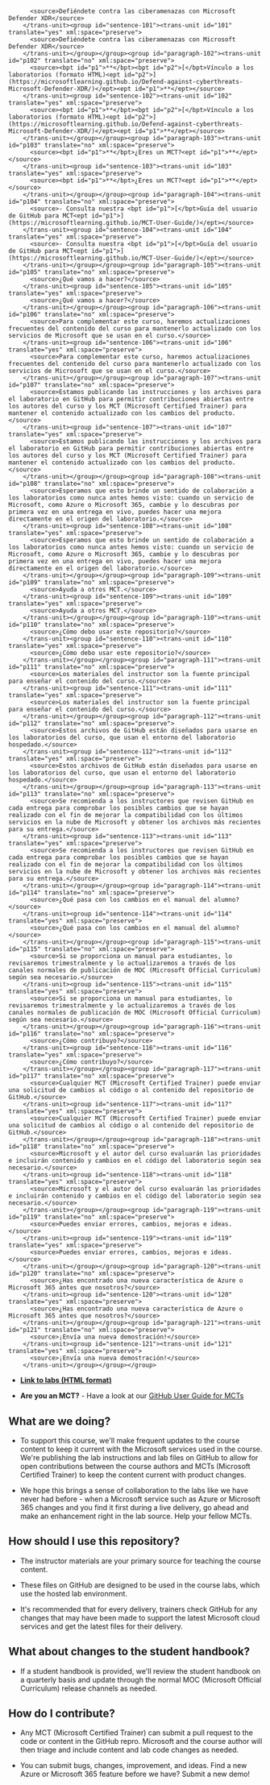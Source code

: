 # <group id="content" extype="content"><group id="paragraph-101"><trans-unit id="p101" translate="no" xml:space="preserve">
          <source>Defiéndete contra las ciberamenazas con Microsoft Defender XDR</source>
        </trans-unit><group id="sentence-101"><trans-unit id="101" translate="yes" xml:space="preserve">
          <source>Defiéndete contra las ciberamenazas con Microsoft Defender XDR</source>
        </trans-unit></group></group><group id="paragraph-102"><trans-unit id="p102" translate="no" xml:space="preserve">
          <source><bpt id="p1">**</bpt><bpt id="p2">[</bpt>Vínculo a los laboratorios (formato HTML)<ept id="p2">](https://microsoftlearning.github.io/Defend-against-cyberthreats-Microsoft-Defender-XDR/)</ept><ept id="p1">**</ept></source>
        </trans-unit><group id="sentence-102"><trans-unit id="102" translate="yes" xml:space="preserve">
          <source><bpt id="p1">**</bpt><bpt id="p2">[</bpt>Vínculo a los laboratorios (formato HTML)<ept id="p2">](https://microsoftlearning.github.io/Defend-against-cyberthreats-Microsoft-Defender-XDR/)</ept><ept id="p1">**</ept></source>
        </trans-unit></group></group><group id="paragraph-103"><trans-unit id="p103" translate="no" xml:space="preserve">
          <source><bpt id="p1">**</bpt>¿Eres un MCT?<ept id="p1">**</ept></source>
        </trans-unit><group id="sentence-103"><trans-unit id="103" translate="yes" xml:space="preserve">
          <source><bpt id="p1">**</bpt>¿Eres un MCT?<ept id="p1">**</ept></source>
        </trans-unit></group></group><group id="paragraph-104"><trans-unit id="p104" translate="no" xml:space="preserve">
          <source>- Consulta nuestra <bpt id="p1">[</bpt>Guía del usuario de GitHub para MCT<ept id="p1">](https://microsoftlearning.github.io/MCT-User-Guide/)</ept></source>
        </trans-unit><group id="sentence-104"><trans-unit id="104" translate="yes" xml:space="preserve">
          <source>- Consulta nuestra <bpt id="p1">[</bpt>Guía del usuario de GitHub para MCT<ept id="p1">](https://microsoftlearning.github.io/MCT-User-Guide/)</ept></source>
        </trans-unit></group></group><group id="paragraph-105"><trans-unit id="p105" translate="no" xml:space="preserve">
          <source>¿Qué vamos a hacer?</source>
        </trans-unit><group id="sentence-105"><trans-unit id="105" translate="yes" xml:space="preserve">
          <source>¿Qué vamos a hacer?</source>
        </trans-unit></group></group><group id="paragraph-106"><trans-unit id="p106" translate="no" xml:space="preserve">
          <source>Para complementar este curso, haremos actualizaciones frecuentes del contenido del curso para mantenerlo actualizado con los servicios de Microsoft que se usan en el curso.</source>
        </trans-unit><group id="sentence-106"><trans-unit id="106" translate="yes" xml:space="preserve">
          <source>Para complementar este curso, haremos actualizaciones frecuentes del contenido del curso para mantenerlo actualizado con los servicios de Microsoft que se usan en el curso.</source>
        </trans-unit></group></group><group id="paragraph-107"><trans-unit id="p107" translate="no" xml:space="preserve">
          <source>Estamos publicando las instrucciones y los archivos para el laboratorio en GitHub para permitir contribuciones abiertas entre los autores del curso y los MCT (Microsoft Certified Trainer) para mantener el contenido actualizado con los cambios del producto.</source>
        </trans-unit><group id="sentence-107"><trans-unit id="107" translate="yes" xml:space="preserve">
          <source>Estamos publicando las instrucciones y los archivos para el laboratorio en GitHub para permitir contribuciones abiertas entre los autores del curso y los MCT (Microsoft Certified Trainer) para mantener el contenido actualizado con los cambios del producto.</source>
        </trans-unit></group></group><group id="paragraph-108"><trans-unit id="p108" translate="no" xml:space="preserve">
          <source>Esperamos que esto brinde un sentido de colaboración a los laboratorios como nunca antes hemos visto: cuando un servicio de Microsoft, como Azure o Microsoft 365, cambie y lo descubras por primera vez en una entrega en vivo, puedes hacer una mejora directamente en el origen del laboratorio.</source>
        </trans-unit><group id="sentence-108"><trans-unit id="108" translate="yes" xml:space="preserve">
          <source>Esperamos que esto brinde un sentido de colaboración a los laboratorios como nunca antes hemos visto: cuando un servicio de Microsoft, como Azure o Microsoft 365, cambie y lo descubras por primera vez en una entrega en vivo, puedes hacer una mejora directamente en el origen del laboratorio.</source>
        </trans-unit></group></group><group id="paragraph-109"><trans-unit id="p109" translate="no" xml:space="preserve">
          <source>Ayuda a otros MCT.</source>
        </trans-unit><group id="sentence-109"><trans-unit id="109" translate="yes" xml:space="preserve">
          <source>Ayuda a otros MCT.</source>
        </trans-unit></group></group><group id="paragraph-110"><trans-unit id="p110" translate="no" xml:space="preserve">
          <source>¿Cómo debo usar este repositorio?</source>
        </trans-unit><group id="sentence-110"><trans-unit id="110" translate="yes" xml:space="preserve">
          <source>¿Cómo debo usar este repositorio?</source>
        </trans-unit></group></group><group id="paragraph-111"><trans-unit id="p111" translate="no" xml:space="preserve">
          <source>Los materiales del instructor son la fuente principal para enseñar el contenido del curso.</source>
        </trans-unit><group id="sentence-111"><trans-unit id="111" translate="yes" xml:space="preserve">
          <source>Los materiales del instructor son la fuente principal para enseñar el contenido del curso.</source>
        </trans-unit></group></group><group id="paragraph-112"><trans-unit id="p112" translate="no" xml:space="preserve">
          <source>Estos archivos de GitHub están diseñados para usarse en los laboratorios del curso, que usan el entorno del laboratorio hospedado.</source>
        </trans-unit><group id="sentence-112"><trans-unit id="112" translate="yes" xml:space="preserve">
          <source>Estos archivos de GitHub están diseñados para usarse en los laboratorios del curso, que usan el entorno del laboratorio hospedado.</source>
        </trans-unit></group></group><group id="paragraph-113"><trans-unit id="p113" translate="no" xml:space="preserve">
          <source>Se recomienda a los instructores que revisen GitHub en cada entrega para comprobar los posibles cambios que se hayan realizado con el fin de mejorar la compatibilidad con los últimos servicios en la nube de Microsoft y obtener los archivos más recientes para su entrega.</source>
        </trans-unit><group id="sentence-113"><trans-unit id="113" translate="yes" xml:space="preserve">
          <source>Se recomienda a los instructores que revisen GitHub en cada entrega para comprobar los posibles cambios que se hayan realizado con el fin de mejorar la compatibilidad con los últimos servicios en la nube de Microsoft y obtener los archivos más recientes para su entrega.</source>
        </trans-unit></group></group><group id="paragraph-114"><trans-unit id="p114" translate="no" xml:space="preserve">
          <source>¿Qué pasa con los cambios en el manual del alumno?</source>
        </trans-unit><group id="sentence-114"><trans-unit id="114" translate="yes" xml:space="preserve">
          <source>¿Qué pasa con los cambios en el manual del alumno?</source>
        </trans-unit></group></group><group id="paragraph-115"><trans-unit id="p115" translate="no" xml:space="preserve">
          <source>Si se proporciona un manual para estudiantes, lo revisaremos trimestralmente y lo actualizaremos a través de los canales normales de publicación de MOC (Microsoft Official Curriculum) según sea necesario.</source>
        </trans-unit><group id="sentence-115"><trans-unit id="115" translate="yes" xml:space="preserve">
          <source>Si se proporciona un manual para estudiantes, lo revisaremos trimestralmente y lo actualizaremos a través de los canales normales de publicación de MOC (Microsoft Official Curriculum) según sea necesario.</source>
        </trans-unit></group></group><group id="paragraph-116"><trans-unit id="p116" translate="no" xml:space="preserve">
          <source>¿Cómo contribuyo?</source>
        </trans-unit><group id="sentence-116"><trans-unit id="116" translate="yes" xml:space="preserve">
          <source>¿Cómo contribuyo?</source>
        </trans-unit></group></group><group id="paragraph-117"><trans-unit id="p117" translate="no" xml:space="preserve">
          <source>Cualquier MCT (Microsoft Certified Trainer) puede enviar una solicitud de cambios al código o al contenido del repositorio de GitHub.</source>
        </trans-unit><group id="sentence-117"><trans-unit id="117" translate="yes" xml:space="preserve">
          <source>Cualquier MCT (Microsoft Certified Trainer) puede enviar una solicitud de cambios al código o al contenido del repositorio de GitHub.</source>
        </trans-unit></group></group><group id="paragraph-118"><trans-unit id="p118" translate="no" xml:space="preserve">
          <source>Microsoft y el autor del curso evaluarán las prioridades e incluirán contenido y cambios en el código del laboratorio según sea necesario.</source>
        </trans-unit><group id="sentence-118"><trans-unit id="118" translate="yes" xml:space="preserve">
          <source>Microsoft y el autor del curso evaluarán las prioridades e incluirán contenido y cambios en el código del laboratorio según sea necesario.</source>
        </trans-unit></group></group><group id="paragraph-119"><trans-unit id="p119" translate="no" xml:space="preserve">
          <source>Puedes enviar errores, cambios, mejoras e ideas.</source>
        </trans-unit><group id="sentence-119"><trans-unit id="119" translate="yes" xml:space="preserve">
          <source>Puedes enviar errores, cambios, mejoras e ideas.</source>
        </trans-unit></group></group><group id="paragraph-120"><trans-unit id="p120" translate="no" xml:space="preserve">
          <source>¿Has encontrado una nueva característica de Azure o Microsoft 365 antes que nosotros?</source>
        </trans-unit><group id="sentence-120"><trans-unit id="120" translate="yes" xml:space="preserve">
          <source>¿Has encontrado una nueva característica de Azure o Microsoft 365 antes que nosotros?</source>
        </trans-unit></group></group><group id="paragraph-121"><trans-unit id="p121" translate="no" xml:space="preserve">
          <source>¡Envía una nueva demostración!</source>
        </trans-unit><group id="sentence-121"><trans-unit id="121" translate="yes" xml:space="preserve">
          <source>¡Envía una nueva demostración!</source>
        </trans-unit></group></group></group>

- <bpt id="p1">**</bpt><bpt id="p2">[</bpt>Link to labs (HTML format)<ept id="p2">](https://microsoftlearning.github.io/Defend-against-cyberthreats-Microsoft-Defender-XDR/)</ept><ept id="p1">**</ept>

- <bpt id="p1">**</bpt>Are you an MCT?<ept id="p1">**</ept> - Have a look at our <bpt id="p1">[</bpt>GitHub User Guide for MCTs<ept id="p1">](https://microsoftlearning.github.io/MCT-User-Guide/)</ept>

## What are we doing?

- To support this course, we'll make frequent updates to the course content to keep it current with the Microsoft services used in the course. We're publishing the lab instructions and lab files on GitHub to allow for open contributions between the course authors and MCTs (Microsoft Certified Trainer) to keep the content current with product changes.

- We hope this brings a sense of collaboration to the labs like we have never had before - when a Microsoft service such as Azure or Microsoft 365 changes and you find it first during a live delivery, go ahead and make an enhancement right in the lab source. Help your fellow MCTs.

## How should I use this repository?

- The instructor materials are your primary source for teaching the course content.

- These files on GitHub are designed to be used in the course labs, which use the hosted lab environment.

- It's recommended that for every delivery, trainers check GitHub for any changes that may have been made to support the latest Microsoft cloud services and get the latest files for their delivery.

## What about changes to the student handbook?

- If a student handbook is provided, we'll review the student handbook on a quarterly basis and update through the normal MOC (Microsoft Official Curriculum) release channels as needed.

## How do I contribute?

- Any MCT (Microsoft Certified Trainer) can submit a pull request to the code or content in the GitHub repro. Microsoft and the course author will then triage and include content and lab code changes as needed.

- You can submit bugs, changes, improvement, and ideas. Find a new Azure or Microsoft 365 feature before we have? Submit a new demo!
